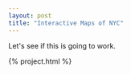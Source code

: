 ```yaml
---
layout: post
title: "Interactive Maps of NYC"
---
```


Let's see if this is going to work.

{% project.html %}
